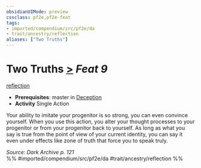 ```yaml
---
obsidianUIMode: preview
cssclass: pf2e,pf2e-feat
tags:
- imported/compendium/src/pf2e/da
- trait/ancestry/reflection
aliases: ["Two Truths"]
---
```

# Two Truths  [>](chapter-9-playing-the-game.md#Actions "Single Action") *Feat 9*  
[reflection](reflection-da.md)  

- **Prerequisites**: master in [Deception](../skills.md#Deception)
- **Activity** Single Action

Your ability to imitate your progenitor is so strong, you can even convince yourself. When you use this action, you alter your thought processes to your progenitor or from your progenitor back to yourself. As long as what you say is true from the point of view of your current identity, you can say it even under effects like zone of truth that force you to speak truly.

*Source: Dark Archive p. 121*  
%% #imported/compendium/src/pf2e/da #trait/ancestry/reflection %%